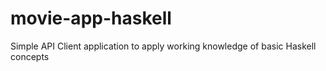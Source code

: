 # movie-app-haskell
Simple API Client application to apply working knowledge of basic Haskell concepts
